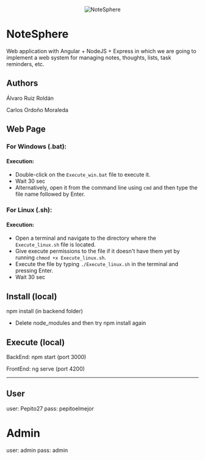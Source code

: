 <p align="center">
  <img src="https://github.com/HrnyGranny/DSW-NoteSphere/assets/91948162/112e26c4-5e1a-408a-85a3-525c64b82182" alt="NoteSphere">
</p>

# NoteSphere

Web application with Angular + NodeJS + Express in which we are going to implement a web system for managing notes, thoughts, lists, task reminders, etc. 

## Authors

Álvaro Ruiz Roldán

Carlos Ordoño Moraleda

## Web Page

### For Windows (.bat):

#### Execution:
- Double-click on the `Execute_win.bat` file to execute it.
- Wait 30 sec
- Alternatively, open it from the command line using `cmd` and then type the file name followed by Enter.

### For Linux (.sh):

#### Execution:
- Open a terminal and navigate to the directory where the `Execute_linux.sh` file is located.
- Give execute permissions to the file if it doesn't have them yet by running `chmod +x Execute_linux.sh`.
- Execute the file by typing `./Execute_linux.sh` in the terminal and pressing Enter.
- Wait 30 sec

## Install (local)

npm install (in backend folder)

* Delete node_modules and then try npm install again

## Execute (local)

BackEnd: npm start (port 3000)


FrontEnd: ng serve (port 4200)

________________________________________________

## User

user: Pepito27
pass: pepitoelmejor

# Admin

user: admin
pass: admin





